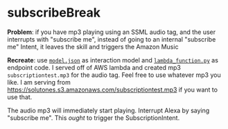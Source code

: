 # subscribeBreak
**Problem**: if you have mp3 playing using an SSML audio tag, and the user interrupts with "subscribe me", instead of going to an internal "subscribe me" Intent, it leaves the skill and triggers the Amazon Music

**Recreate**:
use [`model.json`](model.json) as interaction model and [`lambda_function.py`](lambda_function.py) as endpoint code. I served off of AWS lambda and created mp3 `subscriptiontest.mp3` for the audio tag. Feel free to use whatever mp3 you like. I am serving from https://solutones.s3.amazonaws.com/subscriptiontest.mp3 if you want to use that.

The audio mp3 will immediately start playing. Interrupt Alexa by saying "subscribe me". This *ought* to trigger the SubscriptionIntent.
